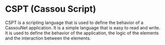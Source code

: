 # CSPT (Cassou Script)

CSPT is a scripting language that is used to define the behavior of a CassouNet application. It is a simple language that is easy to read and write. It is used to define the behavior of the application, the logic of the elements and the interaction between the elements.

